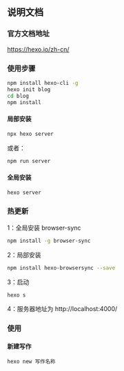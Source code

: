 ## 说明文档

### 官方文档地址

https://hexo.io/zh-cn/

### 使用步骤

```bash
npm install hexo-cli -g
hexo init blog
cd blog
npm install
```

#### 局部安装

```bash
npx hexo server
```

或者：

```bash
npm run server
```

#### 全局安装

```bash
hexo server
```

### 热更新

1：全局安装 browser-sync

```bash
npm install -g browser-sync
```

2：局部安装

```bash
npm install hexo-browsersync --save
```

3：启动

```bash
hexo s
```

4：服务器地址为 http://localhost:4000/

### 使用

#### 新建写作

```bash
hexo new 写作名称
```
